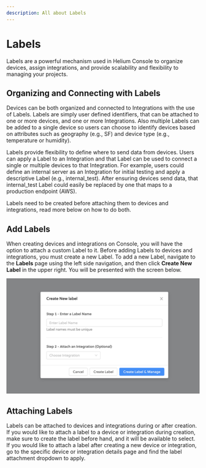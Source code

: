 ```yaml
---
description: All about Labels
---
```


# Labels

Labels are a powerful mechanism used in Helium Console to organize devices, assign integrations, and provide scalability and flexibility to managing your projects.

## Organizing and Connecting with Labels

Devices can be both organized and connected to Integrations with the use of Labels. Labels are simply user defined identifiers, that can be attached to one or more devices, and one or more Integrations. Also multiple Labels can be added to a single device so users can choose to identify devices based on attributes such as geography \(e.g., SF\) and device type \(e.g., temperature or humidity\). 

Labels provide flexibility to define where to send data from devices. Users can apply a Label to an Integration and that Label can be used to connect a single or multiple devices to that Integration. For example, users could define an internal server as an Integration for initial testing and apply a descriptive Label \(e.g., internal\_test\). After ensuring devices send data, that internal\_test Label could easily be replaced by one that maps to a production endpoint \(AWS\).

Labels need to be created before attaching them to devices and integrations, read more below on how to do both. 

## Add Labels

When creating devices and integrations on Console, you will have the option to attach a custom Label to it. Before adding Labels to devices and integrations, you must create a new Label. To add a new Label, navigate to the **Labels** page using the left side navigation, and then click **Create New Label** in the upper right. You will be presented with the screen below.

![](../.gitbook/assets/screenshot-2020-03-11-at-09.37.01.png)

## Attaching Labels

Labels can be attached to devices and integrations during or after creation. If you would like to attach a label to a device or integration during creation, make sure to create the label before hand, and it will be available to select. If you would like to attach a label after creating a new device or integration, go to the specific device or integration details page and find the label attachment dropdown to apply.

